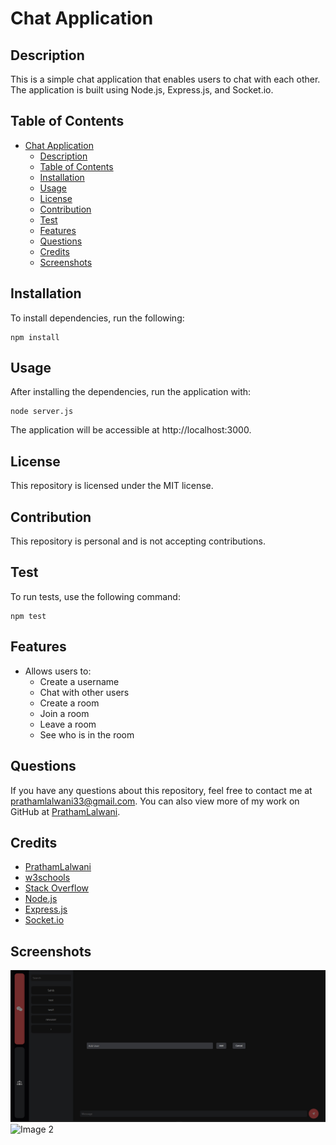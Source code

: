 # Chat Application

## Description

This is a simple chat application that enables users to chat with each other. The application is built using Node.js, Express.js, and Socket.io.

## Table of Contents

- [Chat Application](#chat-application)
  - [Description](#description)
  - [Table of Contents](#table-of-contents)
  - [Installation](#installation)
  - [Usage](#usage)
  - [License](#license)
  - [Contribution](#contribution)
  - [Test](#test)
  - [Features](#features)
  - [Questions](#questions)
  - [Credits](#credits)
  - [Screenshots](#screenshots)

## Installation

To install dependencies, run the following:

```
npm install
```

## Usage

After installing the dependencies, run the application with:

```
node server.js
```

The application will be accessible at http://localhost:3000.

## License

This repository is licensed under the MIT license.

## Contribution

This repository is personal and is not accepting contributions.

## Test

To run tests, use the following command:

```
npm test
```

## Features

- Allows users to:
  - Create a username
  - Chat with other users
  - Create a room
  - Join a room
  - Leave a room
  - See who is in the room

## Questions

If you have any questions about this repository, feel free to contact me at [prathamlalwani33@gmail.com](mailto:prathamlalwani33@gmail.com). You can also view more of my work on GitHub at [PrathamLalwani](https://github.com/PrathamLalwani).

## Credits

- [PrathamLalwani](https://github.com/PrathamLalwani)
- [w3schools](https://www.w3schools.com/)
- [Stack Overflow](https://stackoverflow.com/)
- [Node.js](https://nodejs.org/en/)
- [Express.js](https://expressjs.com/)
- [Socket.io](https://socket.io/)

## Screenshots

![Image 1](./Screenshots/AddUserPage.png)
![Image 2](./screenshots/image2.png)
